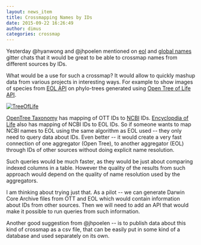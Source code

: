 ```yaml
---
layout: news_item
title: Crossmapping Names by IDs
date: 2015-09-22 16:26:49
author: dimus
categories: crossmap
---
```


Yesterday @hyanwong and @jhpoelen mentioned on [eol][eol-gitter] and [global
names][gn-gitter] gitter chats that it would be great to be able to crossmap
names from different sources by IDs.

What would be a use for such a crossmap? It would allow to quickly mashup data
from various projects in interesting ways. For example to show images of
species from [EOL API][eol-api] on phylo-trees generated using [Open Tree of Life API][otol-api].

[![TreeOfLife](http://img.youtube.com/vi/VuWxlsw-ftQ/0.jpg)](http://www.youtube.com/watch?v=VuWxlsw-ftQ)

[OpenTree Taxonomy][ott] has mapping of OTT IDs to [NCBI] IDs.
[Encyclopdia of Life][eol] also has mapping of NCBI IDs to EOL IDs. So if
someone wants to map NCBI names to EOL using the same algorithm as EOL used --
they only need to query data about IDs. Even better -- it would create a very
fast connection of one aggregator (Open Tree), to another aggregator (EOL)
through IDs of other sources without doing explicit name resolution.

Such queries would be much faster, as they would be just about comparing
indexed columns in a table. However the quality of the results from such
approach would depend on the quality of name resolution used by the
aggregators.

I am thinking about trying just that. As a pilot -- we can generate Darwin Core
Archive files from OTT and EOL which would contain information about IDs from
other sources. Then we will need to add an API that would make it possible to
run queries from such information.

Another good suggestion from @jhpoelen -- is to publish data about this kind of
crossmap as a csv file, that can be easily put in some kind of a database and
used separately on its own.

[eol-gitter]: https://gitter.im/EOL/eol
[gn-gitter]: https://gitter.im/GlobalNamesArchitecture/GlobalNames
[eol]: http://eol.org
[ott]: https://github.com/OpenTreeOfLife/opentree/wiki/Open-Tree-Taxonomy
[otol-api]: https://github.com/OpenTreeOfLife/opentree/wiki/Open-Tree-of-Life-APIs
[eol-api]: http://eol.org/api
[NCBI]: http://www.ncbi.nlm.nih.gov/
